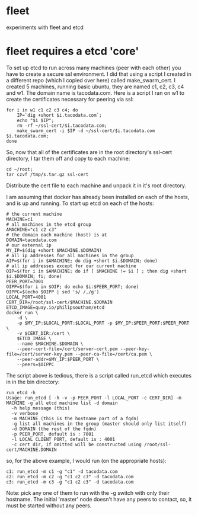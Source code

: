 # fleet
experiments with fleet and etcd
# fleet requires a etcd 'core'
To set up etcd to run across many machines (peer with each other) you
have to create a secure ssl environment.  I did that using a script I created
in a different repo (which I copied over here) called make_swarm_cert. I created 5
machines, running basic ubuntu, they are named c1, c2, c3, c4 and w1.  The domain
name is tacodata.com.  Here is a script I ran on w1 to create the certificates
necessary for peering via ssl:

```
for i in w1 c1 c2 c3 c4; do
    IP=`dig +short $i.tacodata.com`;
    echo "$i $IP";
    rm -rf ~/ssl-cert/$i.tacodata.com;
    make_swarm_cert -i $IP -d ~/ssl-cert/$i.tacodata.com $i.tacodata.com;
done
```

So, now that all of the certificates are in the root directory's ssl-cert directory, I tar them off
and copy to each machine:

```
cd ~/root;
tar czvf /tmp/s.tar.gz ssl-cert
```

Distribute the cert file to each machine and unpack it in it's root directory.

I am assuming that docker has already been installed on each of the hosts, and is up and running.
To start up etcd on each of the hosts:

```
# the current machine
MACHINE=c1
# all machines in the etcd group
AMACHINE="c1 c2 c3"
# the domain each machine (host) is at
DOMAIN=tacodata.com
# our external ip
MY_IP=$(dig +short $MACHINE.$DOMAIN)
# all ip addresses for all machines in the group
AIP=$(for i in $AMACHINE; do dig +short $i.$DOMAIN; done)
# all ip addresses except for our current machine
OIP=$(for i in $AMACHINE; do if [ $MACHINE != $i ] ; then dig +short $i.$DOMAIN; fi; done)
PEER_PORT=7001
OIPP=$(for i in $OIP; do echo $i:$PEER_PORT; done)
OIPPC=$(echo $OIPP | sed 's/ /,/g')
LOCAL_PORT=4001
CERT_DIR=/root/ssl-cert/$MACHINE.$DOMAIN
ETCD_IMAGE=quay.io/philipsoutham/etcd
docker run \
    -d \
    -p $MY_IP:$LOCAL_PORT:$LOCAL_PORT -p $MY_IP:$PEER_PORT:$PEER_PORT \
    -v $CERT_DIR:/cert \
    $ETCD_IMAGE \
    --name $MACHINE.$DOMAIN \
    --peer-cert-file=/cert/server-cert.pem --peer-key-file=/cert/server-key.pem --peer-ca-file=/cert/ca.pem \
    --peer-addr=$MY_IP:$PEER_PORT \
    --peers=$OIPPC
```

The script above is tedious, there is a script called run_etcd which executes in in the
bin directory:

```
run_etcd -h
Usage: run_etcd [ -h -v -p PEER_PORT -l LOCAL_PORT -c CERT_DIR] -m MACHINE -g all etcd machine list -d domain
  -h help message (this)
  -v verbose
  -m MACHINE (this is the hostname part of a fqdn)
  -g list all machines in the group (master should only list itself)
  -d DOMAIN (the rest of the fqdn)
  -p PEER_PORT, default is : 7001
  -l LOCAL CLIENT PORT, default is : 4001
  -c cert dir, if omitted will be constructed using /root/ssl-cert/MACHINE.DOMAIN
```

so, for the above example, I would run (on the appropriate hosts):

```
c1: run_etcd -m c1 -g "c1" -d tacodata.com
c2: run_etcd -m c2 -g "c1 c2 c3" -d tacodata.com
c3: run_etcd -m c3 -g "c1 c2 c3" -d tacodata.com
```

Note: pick any one of them to run with the -g switch with only their hostname.  The initial 'master' node
doesn't have any peers to contact, so, it must be started without any peers.

